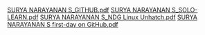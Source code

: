[SURYA NARAYANAN S_GITHUB.pdf](https://github.com/suryastark251/M1_Module1/files/8310863/SURYA.NARAYANAN.S_GITHUB.pdf)
[SURYA NARAYANAN S_SOLO-LEARN.pdf](https://github.com/suryastark251/M1_Module1/files/8310864/SURYA.NARAYANAN.S_SOLO-LEARN.pdf)
[SURYA NARAYANAN S_NDG Linux Unhatch.pdf](https://github.com/suryastark251/M1_Module1/files/8310865/SURYA.NARAYANANS_NDG.Linux.Unhatch.pdf)
[SURYA NARAYANAN S first-day on GitHub.pdf](https://github.com/suryastark251/M1_Module1/files/8401923/first-day.on.GitHub.pdf)

